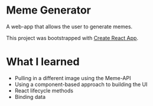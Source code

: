 # Meme Generator

A web-app that allows the user to generate memes.

This project was bootstrapped with [Create React App](https://github.com/facebook/create-react-app).

# What I learned
* Pulling in a different image using the Meme-API
* Using a component-based approach to building the UI
* React lifecycle methods
* Binding data
